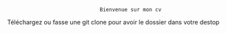                                   Bienvenue sur mon cv

Téléchargez ou fasse une git clone pour avoir le dossier dans votre destop
